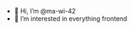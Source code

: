 - 👋 Hi, I’m @ma-wi-42
- 👀 I’m interested in everything frontend

<!---
ma-wi-42/ma-wi-42 is a ✨ special ✨ repository because its `README.md` (this file) appears on your GitHub profile.
You can click the Preview link to take a look at your changes.
--->
